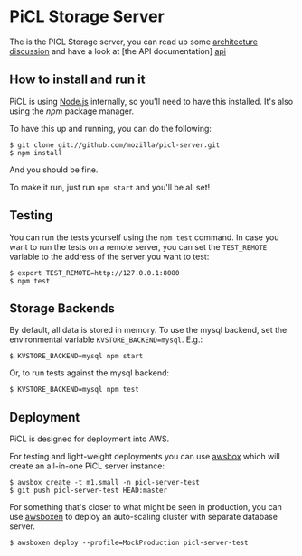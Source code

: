 # PiCL Storage Server

The is the PICL Storage server, you can read up some [architecture
discussion][architecture] and have a look at [the API documentation] [api]

[architecture]: https://id.etherpad.mozilla.org/picl-backend
[api]: https://wiki.mozilla.org/Identity/AttachedServices/StorageProtocolZero

## How to install and run it

PiCL is using [Node.js](http://nodejs.org) internally, so you'll need to have
this installed. It's also using the *npm* package manager.

To have this up and running, you can do the following:

    $ git clone git://github.com/mozilla/picl-server.git
    $ npm install

And you should be fine.

To make it run, just run `npm start` and you'll be all set!

## Testing

You can run the tests yourself using the `npm test` command. In case you want
to run the tests on a remote server, you can set the `TEST_REMOTE`
variable to the address of the server you want to test:

    $ export TEST_REMOTE=http://127.0.0.1:8080
    $ npm test
    
## Storage Backends
By default, all data is stored in memory. To use the mysql backend, set the environmental variable `KVSTORE_BACKEND=mysql`. E.g.:

    $ KVSTORE_BACKEND=mysql npm start
    
Or, to run tests against the mysql backend:

    $ KVSTORE_BACKEND=mysql npm test

## Deployment

PiCL is designed for deployment into AWS.

For testing and light-weight deployments you can use [awsbox](https://github.com/mozilla/awsbox) which will create an all-in-one PiCL server instance:

    $ awsbox create -t m1.small -n picl-server-test
    $ git push picl-server-test HEAD:master

For something that's closer to what might be seen in production, you can use
[awsboxen](https://github.com/rfk/awsboxen) to deploy an auto-scaling cluster
with separate database server.

    $ awsboxen deploy --profile=MockProduction picl-server-test


